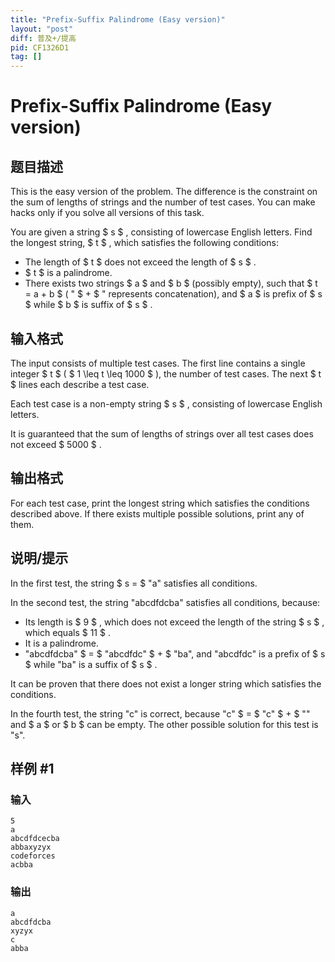 ```yaml
---
title: "Prefix-Suffix Palindrome (Easy version)"
layout: "post"
diff: 普及+/提高
pid: CF1326D1
tag: []
---
```


# Prefix-Suffix Palindrome (Easy version)

## 题目描述

This is the easy version of the problem. The difference is the constraint on the sum of lengths of strings and the number of test cases. You can make hacks only if you solve all versions of this task.

You are given a string $ s $ , consisting of lowercase English letters. Find the longest string, $ t $ , which satisfies the following conditions:

- The length of $ t $ does not exceed the length of $ s $ .
- $ t $ is a palindrome.
- There exists two strings $ a $ and $ b $ (possibly empty), such that $ t = a + b $ ( " $ + $ " represents concatenation), and $ a $ is prefix of $ s $ while $ b $ is suffix of $ s $ .

## 输入格式

The input consists of multiple test cases. The first line contains a single integer $ t $ ( $ 1 \leq t \leq 1000 $ ), the number of test cases. The next $ t $ lines each describe a test case.

Each test case is a non-empty string $ s $ , consisting of lowercase English letters.

It is guaranteed that the sum of lengths of strings over all test cases does not exceed $ 5000 $ .

## 输出格式

For each test case, print the longest string which satisfies the conditions described above. If there exists multiple possible solutions, print any of them.

## 说明/提示

In the first test, the string $ s =  $ "a" satisfies all conditions.

In the second test, the string "abcdfdcba" satisfies all conditions, because:

- Its length is $ 9 $ , which does not exceed the length of the string $ s $ , which equals $ 11 $ .
- It is a palindrome.
- "abcdfdcba" $ = $ "abcdfdc" $ + $ "ba", and "abcdfdc" is a prefix of $ s $ while "ba" is a suffix of $ s $ .

It can be proven that there does not exist a longer string which satisfies the conditions.

In the fourth test, the string "c" is correct, because "c" $ = $ "c" $ + $ "" and $ a $ or $ b $ can be empty. The other possible solution for this test is "s".

## 样例 #1

### 输入

```
5
a
abcdfdcecba
abbaxyzyx
codeforces
acbba
```

### 输出

```
a
abcdfdcba
xyzyx
c
abba
```

